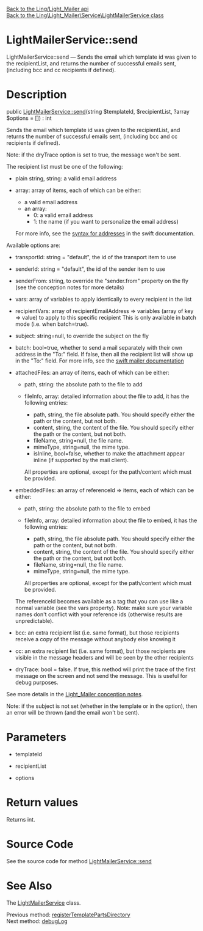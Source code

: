 [Back to the Ling/Light_Mailer api](https://github.com/lingtalfi/Light_Mailer/blob/master/doc/api/Ling/Light_Mailer.md)<br>
[Back to the Ling\Light_Mailer\Service\LightMailerService class](https://github.com/lingtalfi/Light_Mailer/blob/master/doc/api/Ling/Light_Mailer/Service/LightMailerService.md)


LightMailerService::send
================



LightMailerService::send — Sends the email which template id was given to the recipientList, and returns the number of successful emails sent, (including bcc and cc recipients if defined).




Description
================


public [LightMailerService::send](https://github.com/lingtalfi/Light_Mailer/blob/master/doc/api/Ling/Light_Mailer/Service/LightMailerService/send.md)(string $templateId, $recipientList, ?array $options = []) : int




Sends the email which template id was given to the recipientList, and returns the number of successful emails sent, (including bcc and cc recipients if defined).

Note: if the dryTrace option is set to true, the message won't be sent.


The recipient list must be one of the following:

- plain string, string: a valid email address
- array: array of items, each of which can be either:
     - a valid email address
     - an array:
         - 0: a valid email address
         - 1: the name (if you want to personalize the email address)

     For more info, see the [syntax for addresses](https://swiftmailer.symfony.com/docs/messages.html#adding-recipients-to-your-message) in the swift documentation.



Available options are:

- transportId: string = "default", the id of the transport item to use
- senderId: string = "default", the id of the sender item to use
- senderFrom: string, to override the "sender.from" property on the fly (see the conception notes for more details)
- vars: array of variables to apply identically to every recipient in the list
- recipientVars: array of recipientEmailAddress => variables (array of key => value) to apply to this specific recipient
     This is only available in batch mode (i.e. when batch=true).
- subject: string=null, to override the subject on the fly
- batch: bool=true, whether to send a mail separately with their own address in the "To:" field.
     If false, then all the recipient list will show up in the "To:" field.
     For more info, see the [swift mailer documentation](https://swiftmailer.symfony.com/docs/sending.html#sending-emails-in-batch)
- attachedFiles: an array of items, each of which can be either:
     - path, string: the absolute path to the file to add
     - fileInfo, array: detailed information about the file to add, it has the following entries:
         - path, string, the file absolute path. You should specify either the path or the content, but not both.
         - content, string, the content of the file. You should specify either the path or the content, but not both.
         - fileName, string=null, the file name.
         - mimeType, string=null, the mime type.
         - isInline, bool=false, whether to make the attachment appear inline (if supported by the mail client).

         All properties are optional, except for the path/content which must be provided.

- embeddedFiles: an array of referenceId => items, each of which can be either:
     - path, string: the absolute path to the file to embed
     - fileInfo, array: detailed information about the file to embed, it has the following entries:
         - path, string, the file absolute path. You should specify either the path or the content, but not both.
         - content, string, the content of the file. You should specify either the path or the content, but not both.
         - fileName, string=null, the file name.
         - mimeType, string=null, the mime type.

         All properties are optional, except for the path/content which must be provided.

     The referenceId becomes available as a tag that you can use like a normal variable (see the vars property).
     Note: make sure your variable names don't conflict with your reference ids (otherwise results are unpredictable).



- bcc: an extra recipient list (i.e. same format), but those recipients receive a copy of the message without anybody else knowing it
- cc: an extra recipient list (i.e. same format), but those recipients are visible in the message headers and will be seen by the other recipients
- dryTrace: bool = false.
     If true, this method will print the trace of the first message on the screen and not send the message.
     This is useful for debug purposes.



See more details in the [Light_Mailer conception notes](https://github.com/lingtalfi/Light_Mailer/blob/master/doc/pages/conception-notes.md).


Note: if the subject is not set (whether in the template or in the option), then an error will be thrown (and the email
won't be sent).




Parameters
================


- templateId

    

- recipientList

    

- options

    


Return values
================

Returns int.








Source Code
===========
See the source code for method [LightMailerService::send](https://github.com/lingtalfi/Light_Mailer/blob/master/Service/LightMailerService.php#L254-L302)


See Also
================

The [LightMailerService](https://github.com/lingtalfi/Light_Mailer/blob/master/doc/api/Ling/Light_Mailer/Service/LightMailerService.md) class.

Previous method: [registerTemplatePartsDirectory](https://github.com/lingtalfi/Light_Mailer/blob/master/doc/api/Ling/Light_Mailer/Service/LightMailerService/registerTemplatePartsDirectory.md)<br>Next method: [debugLog](https://github.com/lingtalfi/Light_Mailer/blob/master/doc/api/Ling/Light_Mailer/Service/LightMailerService/debugLog.md)<br>

